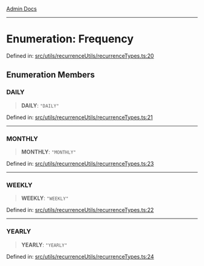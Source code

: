[Admin Docs](/)

***

# Enumeration: Frequency

Defined in: [src/utils/recurrenceUtils/recurrenceTypes.ts:20](https://github.com/PalisadoesFoundation/talawa-admin/blob/main/src/utils/recurrenceUtils/recurrenceTypes.ts#L20)

## Enumeration Members

### DAILY

> **DAILY**: `"DAILY"`

Defined in: [src/utils/recurrenceUtils/recurrenceTypes.ts:21](https://github.com/PalisadoesFoundation/talawa-admin/blob/main/src/utils/recurrenceUtils/recurrenceTypes.ts#L21)

***

### MONTHLY

> **MONTHLY**: `"MONTHLY"`

Defined in: [src/utils/recurrenceUtils/recurrenceTypes.ts:23](https://github.com/PalisadoesFoundation/talawa-admin/blob/main/src/utils/recurrenceUtils/recurrenceTypes.ts#L23)

***

### WEEKLY

> **WEEKLY**: `"WEEKLY"`

Defined in: [src/utils/recurrenceUtils/recurrenceTypes.ts:22](https://github.com/PalisadoesFoundation/talawa-admin/blob/main/src/utils/recurrenceUtils/recurrenceTypes.ts#L22)

***

### YEARLY

> **YEARLY**: `"YEARLY"`

Defined in: [src/utils/recurrenceUtils/recurrenceTypes.ts:24](https://github.com/PalisadoesFoundation/talawa-admin/blob/main/src/utils/recurrenceUtils/recurrenceTypes.ts#L24)
